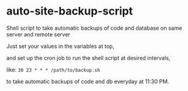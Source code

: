# auto-site-backup-script
Shell script to take automatic backups of code and database on same server and remote server

Just set your values in the variables at top,

and set up the cron job to run the shell script at desired intervals,

like:
`30 23 * * * /path/to/backup.sh`

to take automatic backups of code and db everyday at 11:30 PM.
